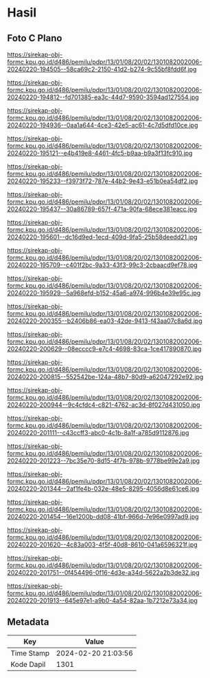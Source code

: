 # Hasil

## Foto C Plano

https://sirekap-obj-formc.kpu.go.id/d486/pemilu/pdpr/13/01/08/20/02/1301082002006-20240220-194505--58ca69c2-2150-41d2-b274-9c55bf8fdd6f.jpg

https://sirekap-obj-formc.kpu.go.id/d486/pemilu/pdpr/13/01/08/20/02/1301082002006-20240220-194812--fd701385-ea3c-44d7-9590-3594ad127554.jpg

https://sirekap-obj-formc.kpu.go.id/d486/pemilu/pdpr/13/01/08/20/02/1301082002006-20240220-194936--0aa1a644-4ce3-42e5-ac61-4c7d5dfd10ce.jpg

https://sirekap-obj-formc.kpu.go.id/d486/pemilu/pdpr/13/01/08/20/02/1301082002006-20240220-195121--e4b419e8-4461-4fc5-b9aa-b9a3f13fc910.jpg

https://sirekap-obj-formc.kpu.go.id/d486/pemilu/pdpr/13/01/08/20/02/1301082002006-20240220-195233--f3973f72-787e-44b2-9e43-e51b0ea54df2.jpg

https://sirekap-obj-formc.kpu.go.id/d486/pemilu/pdpr/13/01/08/20/02/1301082002006-20240220-195437--30a86789-657f-471a-90fa-68ece381eacc.jpg

https://sirekap-obj-formc.kpu.go.id/d486/pemilu/pdpr/13/01/08/20/02/1301082002006-20240220-195601--dc16d9ed-1ecd-409d-9fa5-25b58deedd21.jpg

https://sirekap-obj-formc.kpu.go.id/d486/pemilu/pdpr/13/01/08/20/02/1301082002006-20240220-195709--c401f2bc-9a33-43f3-99c3-2cbaacd9ef78.jpg

https://sirekap-obj-formc.kpu.go.id/d486/pemilu/pdpr/13/01/08/20/02/1301082002006-20240220-195929--5a968efd-b152-45a6-a974-996b4e39e95c.jpg

https://sirekap-obj-formc.kpu.go.id/d486/pemilu/pdpr/13/01/08/20/02/1301082002006-20240220-200355--b2406b86-ea03-42de-9413-f43aa07c8a6d.jpg

https://sirekap-obj-formc.kpu.go.id/d486/pemilu/pdpr/13/01/08/20/02/1301082002006-20240220-200629--08ecccc9-e7c4-4698-83ca-1ce417890870.jpg

https://sirekap-obj-formc.kpu.go.id/d486/pemilu/pdpr/13/01/08/20/02/1301082002006-20240220-200815--552542be-124a-48b7-80d9-a62047292e92.jpg

https://sirekap-obj-formc.kpu.go.id/d486/pemilu/pdpr/13/01/08/20/02/1301082002006-20240220-200944--9c4cfdc4-c821-4762-ac3d-8f027d431050.jpg

https://sirekap-obj-formc.kpu.go.id/d486/pemilu/pdpr/13/01/08/20/02/1301082002006-20240220-201111--c43ccff3-abc0-4c1b-8a1f-a785d9112876.jpg

https://sirekap-obj-formc.kpu.go.id/d486/pemilu/pdpr/13/01/08/20/02/1301082002006-20240220-201223--7bc35e70-8d15-4f7b-978b-9778be99e2a9.jpg

https://sirekap-obj-formc.kpu.go.id/d486/pemilu/pdpr/13/01/08/20/02/1301082002006-20240220-201344--2af1fe4b-032e-48e5-8295-4056d8e61ce6.jpg

https://sirekap-obj-formc.kpu.go.id/d486/pemilu/pdpr/13/01/08/20/02/1301082002006-20240220-201454--16e1200b-dd08-41bf-966d-7e96e0997ad9.jpg

https://sirekap-obj-formc.kpu.go.id/d486/pemilu/pdpr/13/01/08/20/02/1301082002006-20240220-201620--4c83a003-4f5f-40d8-8610-041a6596321f.jpg

https://sirekap-obj-formc.kpu.go.id/d486/pemilu/pdpr/13/01/08/20/02/1301082002006-20240220-201751--0f454496-0f16-4d3e-a34d-5622a2b3de32.jpg

https://sirekap-obj-formc.kpu.go.id/d486/pemilu/pdpr/13/01/08/20/02/1301082002006-20240220-201913--645e97e1-a9b0-4a54-82aa-1b7212e73a34.jpg


## Metadata

| Key        | Value               |
| ---------- | ------------------- |
| Time Stamp | 2024-02-20 21:03:56 |
| Kode Dapil | 1301                |



